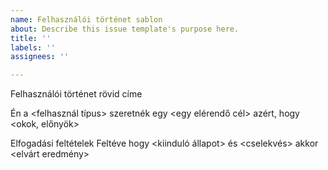 ```yaml
---
name: Felhasználói történet sablon
about: Describe this issue template's purpose here.
title: ''
labels: ''
assignees: ''

---
```


Felhasználói történet rövid címe

Én a <felhasznál típus>
szeretnék egy <egy elérendő cél>
azért, hogy <okok, előnyök>

Elfogadási feltételek
Feltéve hogy <kiinduló állapot>
és <cselekvés> 
akkor <elvárt eredmény>
